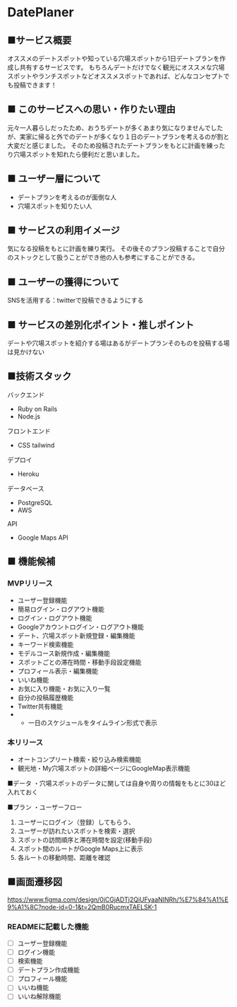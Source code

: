 # DatePlaner
## ■サービス概要
オススメのデートスポットや知っている穴場スポットから1日デートプランを作成し共有するサービスです。
もちろんデートだけでなく観光にオススメな穴場スポットやランチスポットなどオススメスポットであれば、どんなコンセプトでも投稿できます！

## ■ このサービスへの思い・作りたい理由
元々一人暮らしだったため、おうちデートが多くあまり気になりませんでしたが、実家に帰ると外でのデートが多くなり１日のデートプランを考えるのが割と大変だと感じました。
そのため投稿されたデートプランをもとに計画を練ったり穴場スポットを知れたら便利だと思いました。


## ■ ユーザー層について
* デートプランを考えるのが面倒な人
* 穴場スポットを知りたい人

## ■ サービスの利用イメージ
気になる投稿をもとに計画を練り実行。
その後そのプラン投稿することで自分のストックとして扱うことができ他の人も参考にすることができる。

## ■ ユーザーの獲得について
SNSを活用する：twitterで投稿できるようにする

## ■ サービスの差別化ポイント・推しポイント
デートや穴場スポットを紹介する場はあるがデートプランそのものを投稿する場は見かけない

## ■技術スタック
 バックエンド
* Ruby on Rails
* Node.js

フロントエンド
* CSS tailwind

デプロイ
* Heroku

データベース
* PostgreSQL
* AWS

API
* Google Maps API


## ■ 機能候補
### MVPリリース
* ユーザー登録機能
* 簡易ログイン・ログアウト機能
* ログイン・ログアウト機能
* Googleアカウントログイン・ログアウト機能
* デート、穴場スポット新規登録・編集機能
* キーワード検索機能
* モデルコース新規作成・編集機能
* スポットごとの滞在時間・移動手段設定機能
* プロフィール表示・編集機能
* いいね機能
* お気に入り機能・お気に入り一覧
* 自分の投稿履歴機能
* Twitter共有機能
* * 一日のスケジュールをタイムライン形式で表示

### 本リリース
* オートコンプリート検索・絞り込み検索機能
* 観光地・My穴場スポットの詳細ページにGoogleMap表示機能



■データ
・穴場スポットのデータに関しては自身や周りの情報をもとに30ほど入れておく

■プラン
・ユーザーフロー
1. ユーザーにログイン（登録）してもらう、
2. ユーザーが訪れたいスポットを検索・選択
3. スポットの訪問順序と滞在時間を設定(移動手段)
5. スポット間のルートがGoogle Maps上に表示
6. 各ルートの移動時間、距離を確認

## ■画面遷移図
https://www.figma.com/design/0jCGjADTj2QiUFyaaNINRh/%E7%84%A1%E9%A1%8C?node-id=0-1&t=2QmB0RucmxTAELSK-1

### READMEに記載した機能
- [ ] ユーザー登録機能
- [ ] ログイン機能
- [ ] 検索機能
- [ ] デートプラン作成機能
- [ ] プロフィール機能 
- [ ] いいね機能
- [ ] いいね解除機能
